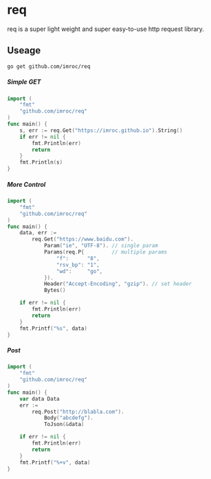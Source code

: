 req
==============
req is a super light weight and super easy-to-use  http request library.

## Useage
``` sh
go get github.com/imroc/req
```

##### Simple GET
``` go
import (
	"fmt"
	"github.com/imroc/req"
)
func main() {
	s, err := req.Get("https://imroc.github.io").String()
	if err != nil {
		fmt.Println(err)
		return
	}
	fmt.Println(s)
}
```

##### More Control
``` go
import (
	"fmt"
	"github.com/imroc/req"
)
func main() {
	data, err :=
		req.Get("https://www.baidu.com").
			Param("ie", "UTF-8"). // single param
			Params(req.P{         // multiple params
				"f":      "8",
				"rsv_bp": "1",
				"wd":     "go",
			}).
			Header("Accept-Encoding", "gzip"). // set header
			Bytes()

	if err != nil {
		fmt.Println(err)
		return
	}
	fmt.Printf("%s", data)
}
```

##### Post
``` go
import (
	"fmt"
	"github.com/imroc/req"
)
func main() {
	var data Data
	err :=
		req.Post("http://blabla.com").
			Body("abcdefg").
			ToJson(&data)

	if err != nil {
		fmt.Println(err)
		return
	}
	fmt.Printf("%+v", data)
}
```
